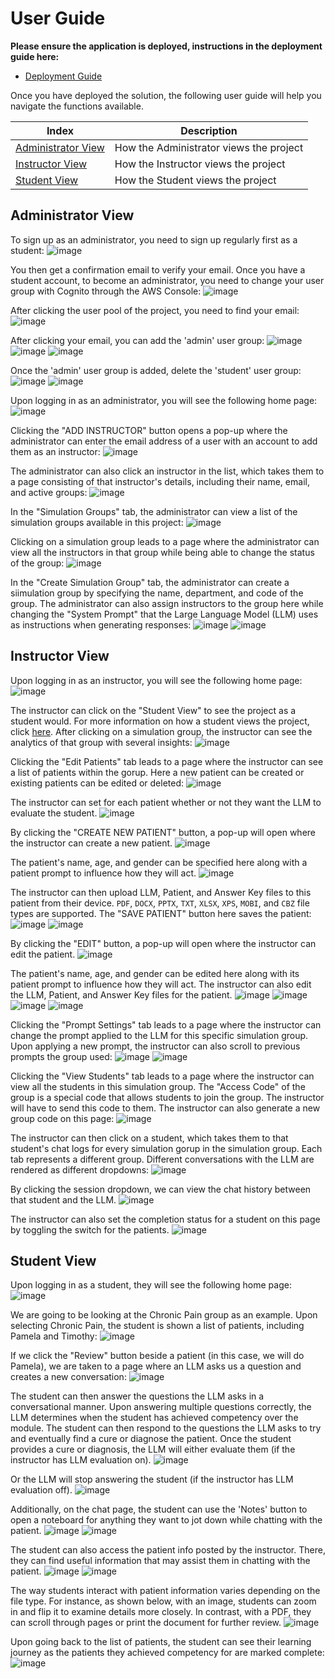 # User Guide

**Please ensure the application is deployed, instructions in the deployment guide here:**

- [Deployment Guide](./deploymentGuide.md)

Once you have deployed the solution, the following user guide will help you navigate the functions available.

| Index                               | Description                             |
| ----------------------------------- | --------------------------------------- |
| [Administrator View](#admin-view)   | How the Administrator views the project |
| [Instructor View](#instructor-view) | How the Instructor views the project    |
| [Student View](#student-view)       | How the Student views the project       |

## Administrator View

To sign up as an administrator, you need to sign up regularly first as a student:
![image](./images/create-account.png)

You then get a confirmation email to verify your email. Once you have a student account, to become an administrator, you need to change your user group with Cognito through the AWS Console:
![image](./images/user-pool.png)

After clicking the user pool of the project, you need to find your email:
![image](./images/users.png)

After clicking your email, you can add the 'admin' user group:
![image](./images/add-user-group.png)
![image](./images/select-admin.png)
![image](./images/admin-added.png)

Once the 'admin' user group is added, delete the 'student' user group:
![image](./images/delete-student.png)
![image](./images/only-admin.png)

Upon logging in as an administrator, you will see the following home page:
![image](./images/admin-home-page.png)

Clicking the "ADD INSTRUCTOR" button opens a pop-up where the administrator can enter the email address of a user with an account to add them as an instructor:
![image](./images/admin-add-instructor.png)

The administrator can also click an instructor in the list, which takes them to a page consisting of that instructor's details, including their name, email, and active groups:
![image](./images/admin-instructor-details.png)

In the "Simulation Groups" tab, the administrator can view a list of the simulation groups available in this project:
![image](./images/admin-courses.png)

Clicking on a simulation group leads to a page where the administrator can view all the instructors in that group while being able to change the status of the group:
![image](./images/admin-active.png)

In the "Create Simulation Group" tab, the administrator can create a siimulation group by specifying the name, department, and code of the group. The administrator can also assign instructors to the group here while changing the "System Prompt" that the Large Language Model (LLM) uses as instructions when generating responses:
![image](./images/admin-create-course-button.png)
![image](./images/admin-create-course.png)

## Instructor View

Upon logging in as an instructor, you will see the following home page:
![image](./images/instructor-home-page.png)

The instructor can click on the "Student View" to see the project as a student would. For more information on how a student views the project, click [here](#student-view). After clicking on a simulation group, the instructor can see the analytics of that group with several insights:
![image](./images/instructor-analytics.png)

Clicking the "Edit Patients" tab leads to a page where the instructor can see a list of patients within the gorup. Here a new patient can be created or existing patients can be edited or deleted:
![image](./images/instructor-edit-concept.png)

The instructor can set for each patient whether or not they want the LLM to evaluate the student.
![image](./images/instructor-edit-LLM-completion.png)

By clicking the "CREATE NEW PATIENT" button, a pop-up will open where the instructor can create a new patient.
![image](./images/instructor-create-concept-button.png)

The patient's name, age, and gender can be specified here along with a patient prompt to influence how they will act.
![image](./images/instructor-create-concept1.png)

The instructor can then upload LLM, Patient, and Answer Key files to this patient from their device. `PDF`, `DOCX`, `PPTX`, `TXT`, `XLSX`, `XPS`, `MOBI`, and `CBZ` file types are supported. The "SAVE PATIENT" button here saves the patient:
![image](./images/instructor-create-concept2.png)
![image](./images/instructor-create-concept3.png)

By clicking the "EDIT" button, a pop-up will open where the instructor can edit the patient.
![image](./images/instructor-change-concept-button.png)

The patient's name, age, and gender can be edited here along with its patient prompt to influence how they will act. The instructor can also edit the LLM, Patient, and Answer Key files for the patient.
![image](./images/instructor-change-concept.png)
![image](./images/instructor-change-patient1.png)
![image](./images/instructor-change-patient2.png)
![image](./images/instructor-change-patient3.png)

Clicking the "Prompt Settings" tab leads to a page where the instructor can change the prompt applied to the LLM for this specific simulation group. Upon applying a new prompt, the instructor can also scroll to previous prompts the group used:
![image](./images/instructor-prompt-settings.png)
![image](./images/instructor-prompt-settings1.png)

Clicking the "View Students" tab leads to a page where the instructor can view all the students in this simulation group. The "Access Code" of the group is a special code that allows students to join the group. The instructor will have to send this code to them. The instructor can also generate a new group code on this page:
![image](./images/instructor-view-students.png)

The instructor can then click on a student, which takes them to that student's chat logs for every simulation gorup in the simulation group. Each tab represents a different group. Different conversations with the LLM are rendered as different dropdowns:
![image](./images/instructor-view-student-logs.png)

By clicking the session dropdown, we can view the chat history between that student and the LLM.
![image](./images/instructor-view-student-chat-history.png)

The instructor can also set the completion status for a student on this page by toggling the switch for the patients.
![image](./images/instructor-view-student-completion.png)

## Student View

Upon logging in as a student, they will see the following home page:
![image](./images/student-home-page.png)

We are going to be looking at the Chronic Pain group as an example. Upon selecting Chronic Pain, the student is shown a list of patients, including Pamela and Timothy:
![image](./images/student-modules.png)

If we click the "Review" button beside a patient (in this case, we will do Pamela), we are taken to a page where an LLM asks us a question and creates a new conversation:
![image](./images/student-new-conversation.png)

The student can then answer the questions the LLM asks in a conversational manner. Upon answering multiple questions correctly, the LLM determines when the student has achieved competency over the module. The student can then respond to the questions the LLM asks to try and eventually find a cure or diagnose the patient. Once the student provides a cure or diagnosis, the LLM will either evaluate them (if the instructor has LLM evaluation on).
![image](./images/student-new-conversation-LLM-evaluation.png)

Or the LLM will stop answering the student (if the instructor has LLM evaluation off).
![image](./images/student-new-conversation-LLM-no-evaluation.png)

Additionally, on the chat page, the student can use the 'Notes' button to open a noteboard for anything they want to jot down while chatting with the patient.
![image](./images/student-new-conversation-notes-button.png)
![image](./images/student-new-conversation-notes.png)

The student can also access the patient info posted by the instructor. There, they can find useful information that may assist them in chatting with the patient.
![image](./images/student-new-conversation-patient-info-button.png)
![image](./images/student-new-conversation-patient-info.png)

The way students interact with patient information varies depending on the file type. For instance, as shown below, with an image, students can zoom in and flip it to examine details more closely. In contrast, with a PDF, they can scroll through pages or print the document for further review.
![image](./images/student-new-conversation-patient-info-img.png)

Upon going back to the list of patients, the student can see their learning journey as the patients they achieved competency for are marked complete:
![image](./images/student-complete-module.png)
